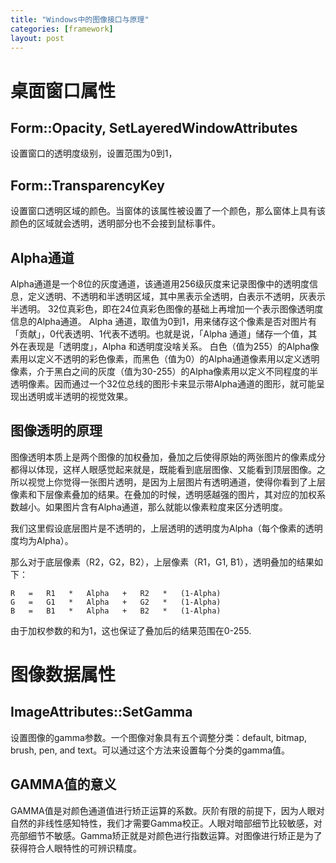 ```yaml
---
title: "Windows中的图像接口与原理"
categories: [framework]
layout: post
---
```


# 桌面窗口属性

## Form::Opacity, SetLayeredWindowAttributes

设置窗口的透明度级别，设置范围为0到1，

## Form::TransparencyKey

设置窗口透明区域的颜色。当窗体的该属性被设置了一个颜色，那么窗体上具有该颜色的区域就会透明，透明部分也不会接到鼠标事件。

## Alpha通道

Alpha通道是一个8位的灰度通道，该通道用256级灰度来记录图像中的透明度信息，定义透明、不透明和半透明区域，其中黑表示全透明，白表示不透明，灰表示半透明。
32位真彩色，即在24位真彩色图像的基础上再增加一个表示图像透明度信息的Alpha通道。
Alpha 通道，取值为0到1，用来储存这个像素是否对图片有「贡献」，0代表透明、1代表不透明。也就是说，「Alpha 通道」储存一个值，其外在表现是「透明度」，Alpha 和透明度没啥关系。
白色（值为255）的Alpha像素用以定义不透明的彩色像素，而黑色（值为0）的Alpha通道像素用以定义透明像素，介于黑白之间的灰度（值为30-255）的Alpha像素用以定义不同程度的半透明像素。因而通过一个32位总线的图形卡来显示带Alpha通道的图形，就可能呈现出透明或半透明的视觉效果。


## 图像透明的原理

图像透明本质上是两个图像的加权叠加，叠加之后使得原始的两张图片的像素成分都得以体现，这样人眼感觉起来就是，既能看到底层图像、又能看到顶层图像。之所以视觉上你觉得一张图片透明，是因为上层图片有透明通道，使得你看到了上层像素和下层像素叠加的结果。在叠加的时候，透明感越强的图片，其对应的加权系数越小。如果图片含有Alpha通道，那么就能以像素粒度来区分透明度。

我们这里假设底层图片是不透明的，上层透明的透明度为Alpha（每个像素的透明度均为Alpha）。

那么对于底层像素（R2，G2，B2），上层像素（R1，G1, B1），透明叠加的结果如下：

	R   =   R1   *   Alpha   +   R2   *   (1-Alpha)   
	G   =   G1   *   Alpha   +   G2   *   (1-Alpha)     
	B   =   B1   *   Alpha   +   B2   *   (1-Alpha)   

由于加权参数的和为1，这也保证了叠加后的结果范围在0-255.



# 图像数据属性

## ImageAttributes::SetGamma

设置图像的gamma参数。一个图像对象具有五个调整分类：default, bitmap, brush, pen, and text。可以通过这个方法来设置每个分类的gamma值。

## GAMMA值的意义

GAMMA值是对颜色通道值进行矫正运算的系数。灰阶有限的前提下，因为人眼对自然的非线性感知特性，我们才需要Gamma校正。人眼对暗部细节比较敏感，对亮部细节不敏感。Gamma矫正就是对颜色进行指数运算。对图像进行矫正是为了获得符合人眼特性的可辨识精度。

